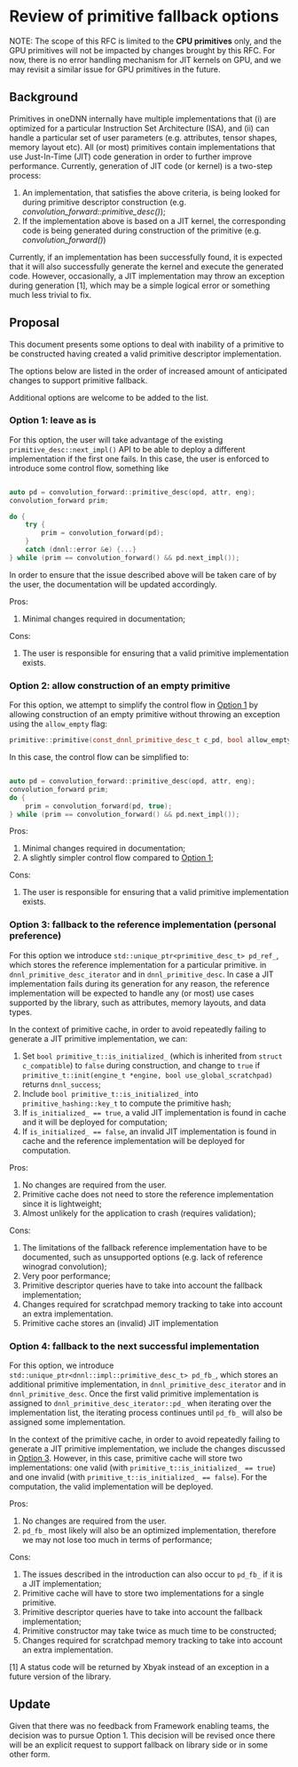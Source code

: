 # Review of primitive fallback options


NOTE: The scope of this RFC is limited to the **CPU primitives** only, and the
GPU primitives will not be impacted by changes brought by this RFC. For now,
there is no error handling mechanism for JIT kernels on GPU, and we may revisit
a similar issue for GPU primitives in the future.

## Background

Primitives in oneDNN internally have multiple implementations that (i) are
optimized for a particular Instruction Set Architecture (ISA), and (ii) can
handle a particular set of user parameters (e.g. attributes, tensor shapes,
memory layout etc). All (or most) primitives contain implementations that use
Just-In-Time (JIT) code generation in order to further improve performance.
Currently, generation of JIT code (or kernel) is a two-step process:
1. An implementation, that satisfies the above criteria, is being looked for
   during primitive descriptor construction (e.g.
   *convolution_forward::primitive_desc()*);
2. If the implementation above is based on a JIT kernel, the corresponding code
   is being generated during construction of the primitive (e.g.
   *convolution_forward()*)

Currently, if an implementation has been successfully found, it is expected that
it will also successfully generate the kernel and execute the generated code.
However, occasionally, a JIT implementation may throw an exception during
generation [1], which may be a simple logical error or something much less
trivial to fix.

## Proposal

This document presents some options to deal with inability of a primitive to be
constructed having created a valid primitive descriptor implementation.

The options below are listed in the order of increased amount of anticipated
changes to support primitive fallback.

Additional options are welcome to be added to the list.

### Option 1: leave as is

For this option, the user will take advantage of the existing
`primitive_desc::next_impl()` API to be able to deploy a different
implementation if the first one fails. In this case, the user is enforced to
introduce some control flow, something like
~~~cpp

auto pd = convolution_forward::primitive_desc(opd, attr, eng);
convolution_forward prim;

do {
    try {
        prim = convolution_forward(pd);
    }
    catch (dnnl::error &e) {...}
} while (prim == convolution_forward() && pd.next_impl());
~~~

In order to ensure that the issue described above will be taken care of by the
user, the documentation will be updated accordingly.

Pros: 
1. Minimal changes required in documentation;

Cons:
1. The user is responsible for ensuring that a valid primitive implementation
   exists.

### Option 2: allow construction of an empty primitive

For this option, we attempt to simplify the control flow in [Option
1](#option-1-leave-as-is) by allowing construction of an empty primitive without
throwing an exception using the `allow_empty` flag:

~~~cpp
primitive::primitive(const_dnnl_primitive_desc_t c_pd, bool allow_empty = false)
~~~

In this case, the control flow can be simplified to:

~~~cpp

auto pd = convolution_forward::primitive_desc(opd, attr, eng);
convolution_forward prim;
do {
    prim = convolution_forward(pd, true);
} while (prim == convolution_forward() && pd.next_impl());

~~~

Pros:
1. Minimal changes required in documentation;
2. A slightly simpler control flow compared to [Option
   1](#option-1-leave-as-is);

Cons:
1. The user is responsible for ensuring that a valid primitive implementation exists.

### Option 3: fallback to the reference implementation (personal preference)

For this option we introduce `std::unique_ptr<primitive_desc_t> pd_ref_`,  which
stores the reference implementation for a particular primitive. in
`dnnl_primitive_desc_iterator` and in `dnnl_primitive_desc`. In case a JIT
implementation fails during its generation for any reason, the reference
implementation will be expected to handle any (or most) use cases supported by
the library, such as attributes, memory layouts, and data types.

In the context of primitive cache, in order to avoid repeatedly failing to
generate a JIT primitive implementation, we can:
1. Set `bool primitive_t::is_initialized_` (which is inherited from `struct
   c_compatible`) to `false` during construction, and change to `true` if
   `primitive_t::init(engine_t *engine, bool use_global_scratchpad)` returns
   `dnnl_success`;
2. Include `bool primitive_t::is_initialized_` into `primitive_hashing::key_t`
   to compute the primitive hash;
2. If `is_initialized_ == true`, a valid JIT implementation is found in cache
   and it will be deployed for computation;
3. If `is_initialized_ == false`, an invalid JIT implementation is found in
   cache and the reference implementation will be deployed for computation.

Pros:
1. No changes are required from the user.
2. Primitive cache does not need to store the reference implementation since it
   is lightweight;
3. Almost unlikely for the application to crash (requires validation);

Cons:
1. The limitations of the fallback reference implementation have to be
   documented, such as unsupported options (e.g. lack of reference winograd
   convolution);
2. Very poor performance;
3. Primitive descriptor queries have to take into account the fallback implementation;
4. Changes required for scratchpad memory tracking to take into account an extra
   implementation.
5. Primitive cache stores an (invalid) JIT implementation 

### Option 4: fallback to the next successful implementation

For this option, we introduce `std::unique_ptr<dnnl::impl::primitive_desc_t>
pd_fb_`, which stores an additional primitive implementation, in
`dnnl_primitive_desc_iterator` and in `dnnl_primitive_desc`. Once the first
valid primitive implementation is assigned to
`dnnl_primitive_desc_iterator::pd_` when iterating over the implementation list,
the iterating process continues until `pd_fb_` will also be assigned some
implementation.

In the context of the primitive cache, in order to avoid repeatedly failing to
generate a JIT primitive implementation, we include the changes discussed in
[Option
3](#option-3-fallback-to-the-reference-implementation-personal-preference).
However, in this case, primitive cache will store two implementations: one valid
(with `primitive_t::is_initialized_ == true`) and one invalid (with
`primitive_t::is_initialized_ == false`). For the computation, the valid
implementation will be deployed.

Pros: 
1. No changes are required from the user.
2. `pd_fb_` most likely will also be an optimized implementation, therefore we
   may not lose too much in terms of performance;

Cons: 
1. The issues described in the introduction can also occur to `pd_fb_` if it is
   a JIT implementation;
2. Primitive cache will have to store two implementations for a single
   primitive.
3. Primitive descriptor queries have to take into account the fallback implementation;
4. Primitive constructor may take twice as much time to be constructed;
5. Changes required for scratchpad memory tracking to take into account an extra
   implementation.

[1] A status code will be returned by Xbyak instead of an exception in a future
version of the library.

## Update

Given that there was no feedback from Framework enabling teams, the decision was
to pursue Option 1. This decision will be revised once there will be an explicit
request to support fallback on library side or in some other form.